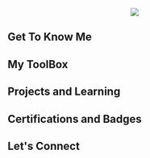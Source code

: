 <p align="center">
  <img src="https://capsule-render.vercel.app/api?type=speech&color=gradient&height=100&section=header&text=Hi%20there!%20👋%20I'm%20Janet&fontSize=40&fontAlignY=35&animation=FadeIn"/>
</p>



## Get To Know Me


## My ToolBox

## Projects and Learning

## Certifications and Badges


## Let's Connect
